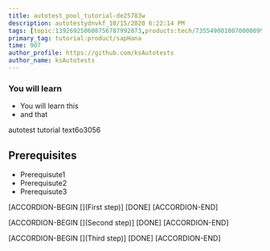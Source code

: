 ```yaml
---
title: autotest_pool_tutorial-de25783w
description: autotestydnvkf_10/15/2020 6:22:14 PM
tags: [topic:139269250608756787992873,products:tech/73554900100700000996,tutorial:experience/advanced]
primary_tag: tutorial:product/sapHana
time: 907
author_profile: https://github.com/ksAutotests
author_name: ksAutotests
---
```

### You will learn
- You will learn this
- and that

autotest tutorial text6o3056

## Prerequisites
- Prerequisute1
- Prerequisute2
- Prerequisute3

[ACCORDION-BEGIN [](First step)]
[DONE]
[ACCORDION-END]

[ACCORDION-BEGIN [](Second step)]
[DONE]
[ACCORDION-END]

[ACCORDION-BEGIN [](Third step)]
[DONE]
[ACCORDION-END]

